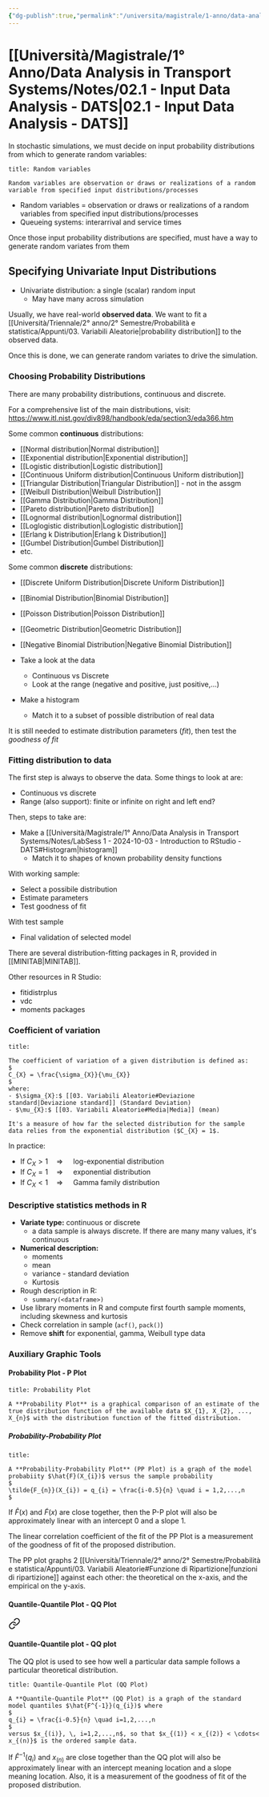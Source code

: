 ```yaml
---
{"dg-publish":true,"permalink":"/universita/magistrale/1-anno/data-analysis-in-transport-systems/notes/02-1-input-data-analysis-dats/","tags":["UNI"]}
---
```


# [[Università/Magistrale/1° Anno/Data Analysis in Transport Systems/Notes/02.1 - Input Data Analysis - DATS\|02.1 - Input Data Analysis - DATS]]


In stochastic simulations, we must decide on input probability distributions from which to generate random variables:

```ad-Definizione
title: Random variables

Random variables are observation or draws or realizations of a random variable from specified input distributions/processes
```

- Random variables = observation or draws or realizations of a random variables from specified input distributions/processes
- Queueing systems: interarrival and service times

Once those input probability distributions are specified, must have a way to generate random variates from them


## Specifying Univariate Input Distributions

- Univariate distribution: a single (scalar) random input
	- May have many across simulation

Usually, we have real-world **observed data**. We want to fit a [[Università/Triennale/2° anno/2° Semestre/Probabilità e statistica/Appunti/03. Variabili Aleatorie\|probability distribution]] to the observed data.

Once this is done, we can generate random variates to drive the simulation.

### Choosing Probability Distributions

There are many probability distributions, continuous and discrete.

For a comprehensive list of the main distributions, visit: https://www.itl.nist.gov/div898/handbook/eda/section3/eda366.htm

Some common **continuous** distributions:
- [[Normal distribution\|Normal distribution]]
- [[Exponential distribution\|Exponential distribution]]
- [[Logistic distribution\|Logistic distribution]]
- [[Continuous Uniform distribution\|Continuous Uniform distribution]]
- [[Triangular Distribution\|Triangular Distribution]] - not in the assgm
- [[Weibull Distribution\|Weibull Distribution]]
- [[Gamma Distribution\|Gamma Distribution]]
- [[Pareto distribution\|Pareto distribution]]
- [[Lognormal distribution\|Lognormal distribution]]
- [[Loglogistic distribution\|Loglogistic distribution]]
- [[Erlang k Distribution\|Erlang k Distribution]]
- [[Gumbel Distribution\|Gumbel Distribution]]
- etc.

Some common **discrete** distributions:
- [[Discrete Uniform Distribution\|Discrete Uniform Distribution]]
- [[Binomial Distribution\|Binomial Distribution]]
- [[Poisson Distribution\|Poisson Distribution]]
- [[Geometric Distribution\|Geometric Distribution]]
- [[Negative Binomial Distribution\|Negative Binomial Distribution]]


- Take a look at the data
	- Continuous vs Discrete
	- Look at the range (negative and positive, just positive,...)
- Make a histogram
	- Match it to a subset of possible distribution of real data

It is still needed to estimate distribution parameters (*fit*), then test the *goodness of fit*

### Fitting distribution to data

The first step is always to observe the data. Some things to look at are:
- Continuous vs discrete
- Range (also support): finite or infinite on right and left end?

Then, steps to take are:
- Make a [[Università/Magistrale/1° Anno/Data Analysis in Transport Systems/Notes/LabSess 1 - 2024-10-03 - Introduction to RStudio - DATS#Histogram\|histogram]]
	- Match it to shapes of known probability density functions

With working sample:
- Select a possibile distribution
- Estimate parameters
- Test goodness of fit

With test sample
- Final validation of selected model

There are several distribution-fitting packages in R, provided in [[MINITAB\|MINITAB]].

Other resources in R Studio:
- fitidistrplus
- vdc
- moments packages

### Coefficient of variation

```ad-Definizione
title: 

The coefficient of variation of a given distribution is defined as:
$
C_{X} = \frac{\sigma_{X}}{\mu_{X}}
$
where:
- $\sigma_{X}:$ [[03. Variabili Aleatorie#Deviazione standard|Deviazione standard]] (Standard Deviation)
- $\mu_{X}:$ [[03. Variabili Aleatorie#Media|Media]] (mean)

It's a measure of how far the selected distribution for the sample data relies from the exponential distribution ($C_{X} = 1$.

```

In practice:
- If $C_{X}>1 \quad \Longrightarrow \quad$ log-exponential distribution
- If $C_{X} = 1 \quad \Longrightarrow \quad$ exponential distribution
- If $C_{X}<1 \quad \Longrightarrow \quad$ Gamma family distribution


### Descriptive statistics methods in R

- **Variate type:** continuous or discrete
	- a data sample is always discrete. If there are many many values, it's continuous
- **Numerical description:** 
	- moments
	- mean
	- variance - standard deviation
	- Kurtosis
- Rough description in R:
	- `summary(<dataframe>)`
- Use library moments in R and compute first fourth sample moments, including skewness and kurtosis
- Check correlation in sample (`acf()`, `pack()`)
- Remove **shift** for exponential, gamma, Weibull type data


### Auxiliary Graphic Tools

#### Probability Plot - P Plot

```ad-Definizione
title: Probability Plot

A **Probability Plot** is a graphical comparison of an estimate of the true distribution function of the available data $X_{1}, X_{2}, ..., X_{n}$ with the distribution function of the fitted distribution.

```

##### Probability-Probability Plot

```ad-Definizione
title: 

A **Probability-Probability Plot** (PP Plot) is a graph of the model probabiity $\hat{F}(X_{i})$ versus the sample probability
$
\tilde{F_{n}}(X_{i}) = q_{i} = \frac{i-0.5}{n} \quad i = 1,2,...,n
$

```

If $\hat{F}(x)$ and $\tilde{F}(x)$  are close together, then the P-P plot will also be approximately linear with an intercept 0 and a slope 1.

The linear correlation coefficient of the fit of the PP Plot is a measurement of the goodness of fit of the proposed distribution.

The PP plot graphs 2 [[Università/Triennale/2° anno/2° Semestre/Probabilità e statistica/Appunti/03. Variabili Aleatorie#Funzione di Ripartizione\|funzioni di ripartizione]] against each other: the theoretical on the x-axis, and the empirical on the y-axis.

#### Quantile-Quantile Plot - QQ Plot


<div class="transclusion internal-embed is-loaded"><a class="markdown-embed-link" href="/universita/magistrale/1-anno/data-analysis-in-transport-systems/notes/02-exploratory-data-analysis-dats/#quantile-quantile-plot-qq-plot" aria-label="Open link"><svg xmlns="http://www.w3.org/2000/svg" width="24" height="24" viewBox="0 0 24 24" fill="none" stroke="currentColor" stroke-width="2" stroke-linecap="round" stroke-linejoin="round" class="svg-icon lucide-link"><path d="M10 13a5 5 0 0 0 7.54.54l3-3a5 5 0 0 0-7.07-7.07l-1.72 1.71"></path><path d="M14 11a5 5 0 0 0-7.54-.54l-3 3a5 5 0 0 0 7.07 7.07l1.71-1.71"></path></svg></a><div class="markdown-embed">



#### Quantile-Quantile plot - QQ plot

The QQ plot is used to see how well a particular data sample follows a particular theoretical distribution.

```ad-Definizione
title: Quantile-Quantile Plot (QQ Plot)

A **Quantile-Quantile Plot** (QQ Plot) is a graph of the standard model quantiles $\hat{F^{-1}}(q_{i})$ where
$
q_{i} = \frac{i-0.5}{n} \quad i=1,2,...,n
$
versus $x_{(i)}, \, i=1,2,...,n$, so that $x_{(1)} < x_{(2)} < \cdots< x_{(n)}$ is the ordered sample data.

```

If $\hat{F}^{-1}(q_{i})$ and $x_{(n)}$ are close together than the QQ plot will also be approximately linear with an intercept meaning location and a slope meaning location. Also, it is a measurement of the goodness of fit of the proposed distribution.




</div></div>

